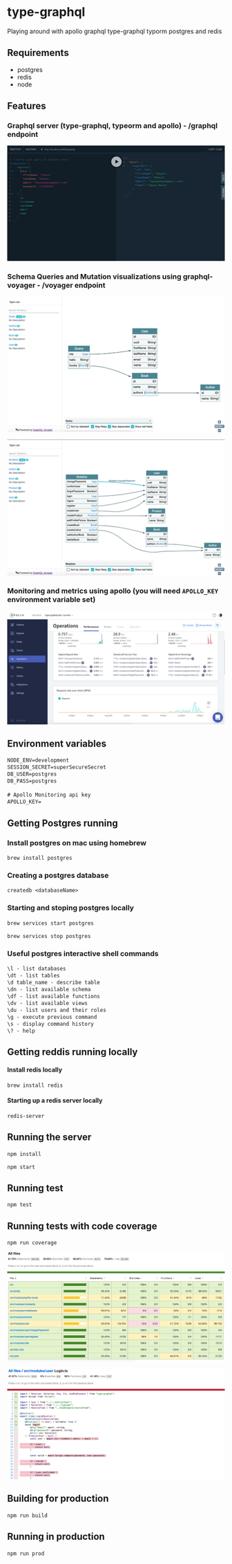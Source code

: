 # type-graphql
Playing around with apollo graphql type-graphql typorm postgres and redis

## Requirements
- postgres
- redis
- node

## Features
### Graphql server (type-graphql, typeorm and apollo) - /graphql endpoint
![graphql](./images/graphql.png)

### Schema Queries and Mutation visualizations using graphql-voyager - /voyager endpoint
![queries](./images/queries.png)

![mutations](./images/mutations.png)

### Monitoring and metrics using apollo (you will need `APOLLO_KEY` environment variable set)
![apollo](./images/apollo.png)

## Environment variables
```
NODE_ENV=development
SESSION_SECRET=superSecureSecret
DB_USER=postgres
DB_PASS=postgres

# Apollo Monitoring api key
APOLLO_KEY= 
```

## Getting Postgres running

### Install postgres on mac using homebrew
```
brew install postgres
```

### Creating a postgres database
```
createdb <databaseName>
```

### Starting and stoping postgres locally
```
brew services start postgres
```

```
brew services stop postgres
```

### Useful postgres interactive shell commands
```
\l - list databases
\dt - list tables
\d table_name - describe table
\dn - list available schema
\df - list available functions
\dv - list available views
\du - list users and their roles
\g - execute previous command
\s - display command history
\? - help
```

## Getting reddis running locally 

#### Install redis locally
```
brew install redis
```

#### Starting up a redis server locally
```
redis-server
```

## Running the server

```
npm install
```

```
npm start
```

## Running test
```
npm test
```

## Running tests with code coverage
```
npm run coverage
```
![codecov](./images/codecov.png)

![codecov1](./images/codecov-1.png)

## Building for production
```
npm run build
```

## Running in production
```
npm run prod
```